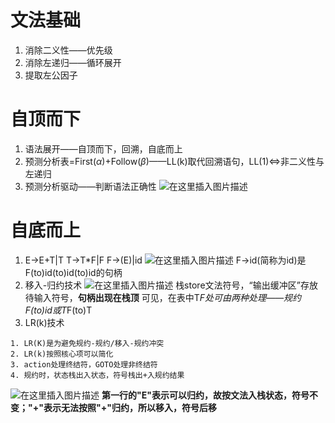# 文法基础
1. 消除二义性——优先级
2. 消除左递归——循环展开
3. 提取左公因子
# 自顶而下
1. 语法展开——自顶而下，回溯，自底而上
2. 预测分析表=First($\alpha$)+Follow($\beta$)——LL(k)取代回溯语句，LL(1)$\iff$非二义性与左递归
3. 预测分析驱动——判断语法正确性
  ![在这里插入图片描述](https://img-blog.csdnimg.cn/48afd768b34a4f229ffd99f7139555aa.png)
# 自底而上
1. E→E+T|T
    T→T*F|F
    F→(E)|id
       ![在这里插入图片描述](https://img-blog.csdnimg.cn/e64a2dc4a1fc404e95c7a6720cea506c.png)
       F$\rightarrow$id(简称为id)是F(to)id(to)id(to)id的句柄 
2. 移入-归约技术
  ![在这里插入图片描述](https://img-blog.csdnimg.cn/89b8fa9b66e54edb98a7402120ab3e78.png)
   栈store文法符号，“输出缓冲区”存放待输入符号，**句柄出现在栈顶**
   可见，在表中T*F处可由两种处理——规约F(to)id或T*F(to)T
3. LR(k)技术

```
1. LR(K)是为避免规约-规约/移入-规约冲突
2. LR(k)按照核心项可以简化
3. action处理终结符，GOTO处理非终结符
4. 规约时，状态栈出入状态，符号栈出+入规约结果
```



![在这里插入图片描述](https://img-blog.csdnimg.cn/be840ebcee4d494ba526e7c453117bff.png)
**第一行的"E"表示可以归约，故按文法入栈状态，符号不变；"+"表示无法按照"+"归约，所以移入，符号后移**